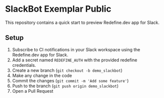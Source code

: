 # SlackBot Exemplar Public

This repository contains a quick start to preview Redefine.dev app for Slack.

## Setup

1. Subscribe to CI notifications in your Slack workspace using the Redefine.dev app for Slack.
2. Add a secret named `REDEFINE_AUTH` with the provided redefine credentials.
3. Create a new branch (`git checkout -b demo_slackbot`)
4. Make any change in the code
5. Commit the changes (`git commit -m 'Add some feature'`)
6. Push to the branch (`git push origin demo_slackbot`)
7. Open a Pull Request